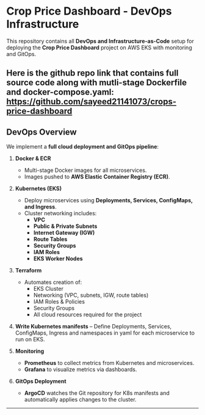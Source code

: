# Crop Price Dashboard - DevOps Infrastructure

This repository contains all **DevOps and Infrastructure-as-Code** setup for deploying the **Crop Price Dashboard** project on AWS EKS with monitoring and GitOps.

Here is the github repo link that contains full source code along with mutli-stage Dockerfile and docker-compose.yaml: https://github.com/sayeed21141073/crops-price-dashboard
---

## **DevOps Overview**

We implement a **full cloud deployment and GitOps pipeline**:

1. **Docker & ECR**
   - Multi-stage Docker images for all microservices.
   - Images pushed to **AWS Elastic Container Registry (ECR)**.

2. **Kubernetes (EKS)**
   - Deploy microservices using **Deployments, Services, ConfigMaps, and Ingress**.
   - Cluster networking includes:
     - **VPC**
     - **Public & Private Subnets**
     - **Internet Gateway (IGW)**
     - **Route Tables**
     - **Security Groups**
     - **IAM Roles**
     - **EKS Worker Nodes**

3. **Terraform**
   - Automates creation of:
     - EKS Cluster
     - Networking (VPC, subnets, IGW, route tables)
     - IAM Roles & Policies
     - Security Groups
     - All cloud resources required for the project

4. **Write Kubernetes manifests** – Define Deployments, Services, ConfigMaps, Ingress and namespaces in yaml for each microservice to run on EKS.


5. **Monitoring**
   - **Prometheus** to collect metrics from Kubernetes and microservices.
   - **Grafana** to visualize metrics via dashboards.

6. **GitOps Deployment**
   - **ArgoCD** watches the Git repository for K8s manifests and automatically applies changes to the cluster.

---
